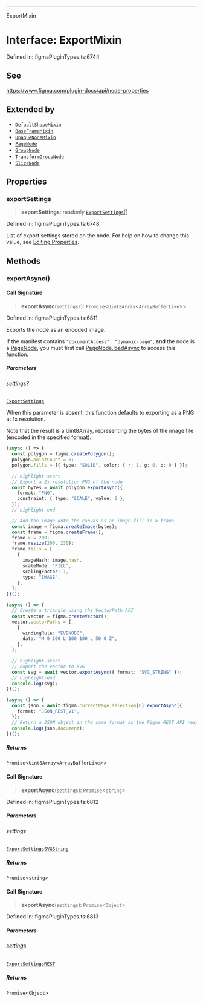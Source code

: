 ---

ExportMixin

# Interface: ExportMixin

Defined in: figmaPluginTypes.ts:6744

## See

https://www.figma.com/plugin-docs/api/node-properties

## Extended by

- [`DefaultShapeMixin`](DefaultShapeMixin.md)
- [`BaseFrameMixin`](BaseFrameMixin.md)
- [`OpaqueNodeMixin`](OpaqueNodeMixin.md)
- [`PageNode`](PageNode.md)
- [`GroupNode`](GroupNode.md)
- [`TransformGroupNode`](TransformGroupNode.md)
- [`SliceNode`](SliceNode.md)

## Properties

### exportSettings

> **exportSettings**: readonly [`ExportSettings`](../type-aliases/ExportSettings.md)[]

Defined in: figmaPluginTypes.ts:6748

List of export settings stored on the node. For help on how to change this value, see [Editing Properties](https://www.figma.com/plugin-docs/editing-properties).

## Methods

### exportAsync()

#### Call Signature

> **exportAsync**(`settings?`): `Promise`\<`Uint8Array`\<`ArrayBufferLike`\>\>

Defined in: figmaPluginTypes.ts:6811

Exports the node as an encoded image.

If the manifest contains `"documentAccess": "dynamic-page"`, **and** the node is a [PageNode](PageNode.md), you must first call [PageNode.loadAsync](PageNode.md#loadasync) to access this function.

##### Parameters

###### settings?

[`ExportSettings`](../type-aliases/ExportSettings.md)

When this parameter is absent, this function defaults to exporting as a PNG at 1x resolution.

Note that the result is a Uint8Array, representing the bytes of the image file (encoded in the specified format).

```ts title="Create a hexagon, export as PNG, and place on canvas"
(async () => {
  const polygon = figma.createPolygon();
  polygon.pointCount = 6;
  polygon.fills = [{ type: "SOLID", color: { r: 1, g: 0, b: 0 } }];

  // highlight-start
  // Export a 2x resolution PNG of the node
  const bytes = await polygon.exportAsync({
    format: "PNG",
    constraint: { type: "SCALE", value: 2 },
  });
  // highlight-end

  // Add the image onto the canvas as an image fill in a frame
  const image = figma.createImage(bytes);
  const frame = figma.createFrame();
  frame.x = 200;
  frame.resize(200, 230);
  frame.fills = [
    {
      imageHash: image.hash,
      scaleMode: "FILL",
      scalingFactor: 1,
      type: "IMAGE",
    },
  ];
})();
```

```ts title="Export a VectorNode as an SVG string"
(async () => {
  // Create a triangle using the VectorPath API
  const vector = figma.createVector();
  vector.vectorPaths = [
    {
      windingRule: "EVENODD",
      data: "M 0 100 L 100 100 L 50 0 Z",
    },
  ];

  // highlight-start
  // Export the vector to SVG
  const svg = await vector.exportAsync({ format: "SVG_STRING" });
  // highlight-end
  console.log(svg);
})();
```

```ts title="Export a node as a JSON object"
(async () => {
  const json = await figma.currentPage.selection[0].exportAsync({
    format: "JSON_REST_V1",
  });
  // Return a JSON object in the same format as the Figma REST API response
  console.log(json.document);
})();
```

##### Returns

`Promise`\<`Uint8Array`\<`ArrayBufferLike`\>\>

#### Call Signature

> **exportAsync**(`settings`): `Promise`\<`string`\>

Defined in: figmaPluginTypes.ts:6812

##### Parameters

###### settings

[`ExportSettingsSVGString`](ExportSettingsSVGString.md)

##### Returns

`Promise`\<`string`\>

#### Call Signature

> **exportAsync**(`settings`): `Promise`\<`Object`\>

Defined in: figmaPluginTypes.ts:6813

##### Parameters

###### settings

[`ExportSettingsREST`](ExportSettingsREST.md)

##### Returns

`Promise`\<`Object`\>
